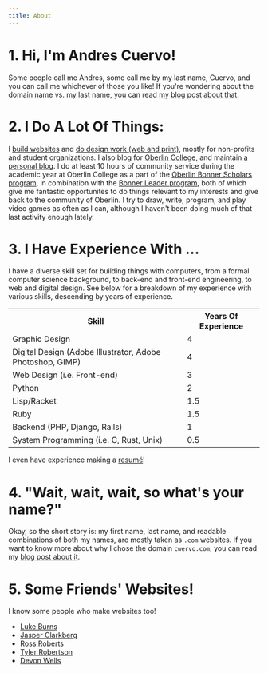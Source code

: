```yaml
---
title: About
---
```

# 1. Hi, I'm Andres Cuervo!

Some people call me Andres, some call me by my last name, Cuervo, and you
can call me whichever of those you like!  If you're wondering about the domain
name vs. my last name, you can read [my blog post about
that](/thoughts/2015/08/about-the-url.html).

# 2. I Do A Lot Of Things:

I [build websites](/case-studies/)<!-- , [write](/portflio/writing.html), -->
and [do design work (web and print)](/portfolio/), mostly for non-profits and
student organizations. I also blog for [Oberlin
College](http://blogs.oberlin.edu/Andres.shtml), and maintain [a personal
blog](/thoughts/). I do at least 10 hours of community service during the
academic year at Oberlin College as a part of the [Oberlin Bonner Scholars
program](http://new.oberlin.edu/office/bonner-center/cbl-programs/bonner-scholars/),
in combination with the [Bonner Leader
program](http://new.oberlin.edu/office/bonner-center/cbl-programs/bonner-leader-program/),
both of which give me fantastic opportunites to do things relevant to my
interests and give back to the community of Oberlin.  I try to draw, write,
program, and play video games as often as I can, although I haven't been doing
much of that last activity enough lately.

# 3. I Have Experience With ...

I have a diverse skill set for building things with computers, from a formal
computer science background, to back-end and front-end engineering, to web and
digital design. See below for a breakdown of my experience with various skills,
descending by years of experience.

<table>
    <tr>
        <th> Skill </th>
        <th> Years Of Experience </th>
    </tr>
    <tr>
        <td>Graphic Design</td>
        <td><div class="bar four">4</div></td>
    </tr>
    <tr>
        <td>Digital Design (Adobe Illustrator, Adobe Photoshop, GIMP)</td>
        <td><div class="bar four">4</div></td>
    </tr>
    <tr>
        <td>Web Design (i.e. Front-end)</td>
        <td><div class="bar three">3</div></td>
    </tr>
    <tr>
        <td>Python</td>
        <td><div class="bar three">2</div></td>
    </tr>
    <tr>
        <td>Lisp/Racket</td>
        <td><div class="bar one-point-five">1.5</div></td>
    </tr>
    <tr>
        <td>Ruby</td>
        <td><div class="bar one-point-five">1.5</div></td>
    </tr>
    <tr>
        <td>Backend (PHP, Django, Rails)</td>
        <td><div class="bar one">1</div></td>
    </tr>
    <tr>
        <td>System Programming (i.e. C, Rust, Unix)</td>
        <td><div class="bar point-five">0.5</div></td>
    </tr>
</table>

<div id="resume-call-out">
I even have experience making a <a id="resume" href="https://drive.google.com/file/d/0B60DEjCjmAoEQk8zdzQ4aFhWZDQ/view?usp=sharing">resumé</a>!
</div>

# 4. "Wait, wait, wait, so what's your name?"

Okay, so the short story is: my first name, last name, and readable
combinations of both my names, are mostly taken as `.com` websites.  If you
want to know more about why I chose the domain `cwervo.com`, you can read my
[blog post about it](/thoughts/2015/08/about-the-url.html).

# 5. Some Friends' Websites!

I know some people who make websites too!

* [Luke Burns](http://lukeburns.com/#/)
* [Jasper Clarkberg](http://jasper.clarkberg.org)
* [Ross Roberts](http://www.grossross.com/)
* [Tyler Robertson](http://tylerrobertson.me/)
* [Devon Wells](http://www.dwells.co/)
